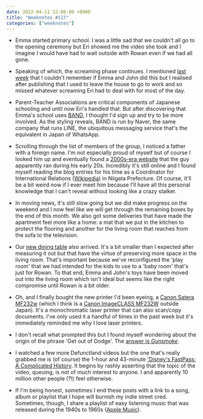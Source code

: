 ```yaml
---
date: 2022-04-11 12:08:00 +0900
title: "Weeknotes #117"
categories: ["weeknotes"]
---
```


- Emma started primary school. I was a little sad that we couldn't all go to the opening ceremony but Eri showed me the video she took and I imagine I would have had to wait outside with Rowan even if we had all gone.

- Speaking of which, the screaming phase continues. I mentioned [last week](https://updates.inqk.net/post/1649128800.html) that I couldn't remember if Emma and John did this but I realised after publishing that I used to leave the house to go to work and so missed whatever screaming Eri had to deal with for most of the day.

- Parent-Teacher Associations are critical components of Japanese schooling and until now Eri's handled that. But after discovering that Emma's school uses [BAND](https://band.us), I thought I'd sign up and try to be more involved. As the styling reveals, BAND is run by Naver, the same company that runs LINE, the ubiquitous messaging service that's the equivalent in Japan of WhatsApp.

- Scrolling through the list of members of the group, I noticed a father with a foreign name. I'm not especially proud of myself but of course I looked him up and eventually found a [2000s-era website](http://www.szkandelous.com/) that the guy apparently ran during his early 20s. Incredibly it's still online and I found myself reading the blog entries for his time as a Coordinator for International Relations ([Wikipedia](https://en.wikipedia.org/wiki/Coordinator_for_International_Relations)) in Niigata Prefecture. Of course, it'll be a bit weird now if I ever meet him because I'll have all this personal knowledge that I can't reveal without looking like a crazy stalker.

- In moving news, it's still slow going but we did make progress on the weekend and I now feel like we will get through the remaining boxes by the end of this month. We also got some deliveries that have made the apartment feel more like a home: a mat that we put in the kitchen to protect the flooring and another for the living room that reaches from the sofa to the television.

- Our [new dining table](https://www.nitori-net.jp/ec/product/4008047-4008115-4008187s/) also arrived. It's a bit smaller than I expected after measuring it out but that have the virtue of preserving more space in the living room. That's important because we've reconfigured the 'play room' that we had intended for the kids to use to a 'baby room' that's just for Rowan. To that end, Emma and John's toys have been moved out into the living room which isn't ideal but seems like the right compromise until Rowan is a bit older.

- Oh, and I finally bought the new printer I'd been eyeing, a [Canon Satera MF232w](https://cweb.canon.jp/satera/mfp/lineup/a4-mono/mf232w/) (which I think is a [Canon ImageCLASS MF232W](https://www.usa.canon.com/internet/portal/us/home/products/details/printers/black-and-white-laser/imageclass-MF232w) outside Japan). It's a monochromatic laser printer that can also scan/copy documents. I've only used it a handful of times in the past week but it's immediately reminded me why I love laser printers.

- I don't recall what prompted this but I found myself wondering about the origin of the phrase 'Get out of Dodge'. The [answer is _Gunsmoke_](https://grammarist.com/idiom/get-out-of-dodge/).

- I watched a few more Defunctland videos but the one that's really grabbed me is (of course) the 1-hour and 43-minute ['Disney's FastPass: A Complicated History](https://www.youtube.com/watch?v=9yjZpBq1XBE). It begins by rashly asserting that the topic of the video, queuing, is not of much interest to anyone. I and apparently 10 million other people (?!) feel otherwise.

- If I'm being honest, sometimes I end these posts with a link to a song, album or playlist that I hope will burnish my indie street cred. Sometimes, though, I share a playlist of easy listening music that was released during the 1940s to 1960s ([Apple Music](https://music.apple.com/us/playlist/easy-listening-essentials/pl.dbaafd4f034f476bbba93f1971a6f8ea)).
